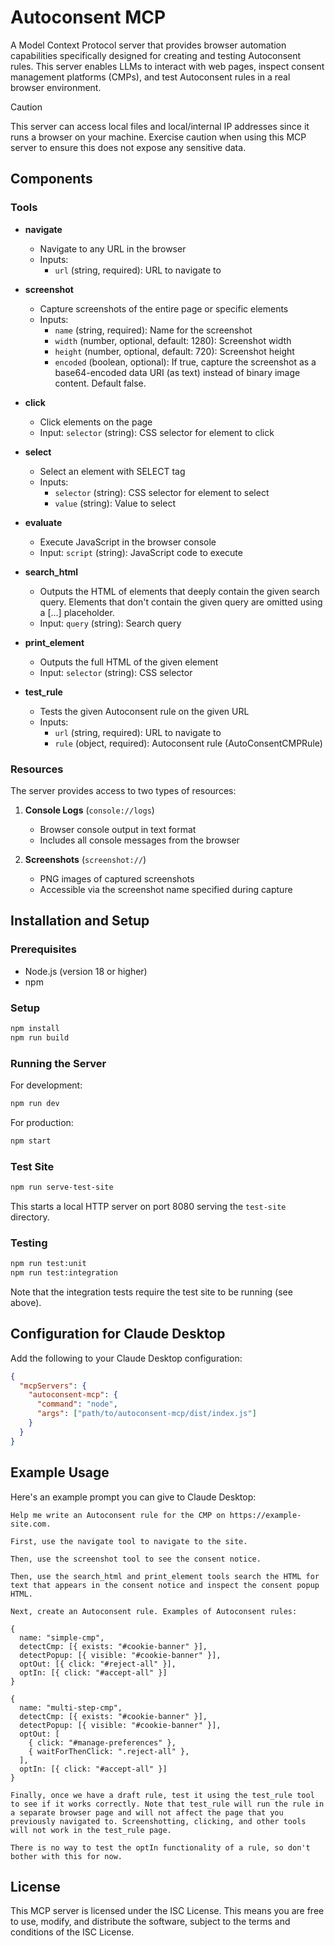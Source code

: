 # Autoconsent MCP

A Model Context Protocol server that provides browser automation capabilities specifically designed for creating and testing Autoconsent rules. This server enables LLMs to interact with web pages, inspect consent management platforms (CMPs), and test Autoconsent rules in a real browser environment.

> [!CAUTION]
> This server can access local files and local/internal IP addresses since it runs a browser on your machine. Exercise caution when using this MCP server to ensure this does not expose any sensitive data.

## Components

### Tools

- **navigate**
  - Navigate to any URL in the browser
  - Inputs:
    - `url` (string, required): URL to navigate to

- **screenshot**
  - Capture screenshots of the entire page or specific elements
  - Inputs:
    - `name` (string, required): Name for the screenshot
    - `width` (number, optional, default: 1280): Screenshot width
    - `height` (number, optional, default: 720): Screenshot height
    - `encoded` (boolean, optional): If true, capture the screenshot as a base64-encoded data URI (as text) instead of binary image content. Default false.

- **click**
  - Click elements on the page
  - Input: `selector` (string): CSS selector for element to click

- **select**
  - Select an element with SELECT tag
  - Inputs:
    - `selector` (string): CSS selector for element to select
    - `value` (string): Value to select

- **evaluate**
  - Execute JavaScript in the browser console
  - Input: `script` (string): JavaScript code to execute

- **search_html**
  - Outputs the HTML of elements that deeply contain the given search query. Elements that don't contain the given query are omitted using a [...] placeholder.
  - Input: `query` (string): Search query

- **print_element**
  - Outputs the full HTML of the given element
  - Input: `selector` (string): CSS selector

- **test_rule**
  - Tests the given Autoconsent rule on the given URL
  - Inputs:
    - `url` (string, required): URL to navigate to
    - `rule` (object, required): Autoconsent rule (AutoConsentCMPRule)

### Resources

The server provides access to two types of resources:

1. **Console Logs** (`console://logs`)
   - Browser console output in text format
   - Includes all console messages from the browser

2. **Screenshots** (`screenshot://`)
   - PNG images of captured screenshots
   - Accessible via the screenshot name specified during capture

## Installation and Setup

### Prerequisites

- Node.js (version 18 or higher)
- npm

### Setup

```bash
npm install
npm run build
```

### Running the Server

For development:
```bash
npm run dev
```

For production:
```bash
npm start
```

### Test Site

```bash
npm run serve-test-site
```

This starts a local HTTP server on port 8080 serving the `test-site` directory.

### Testing

```bash
npm run test:unit
npm run test:integration
```

Note that the integration tests require the test site to be running (see above).

## Configuration for Claude Desktop

Add the following to your Claude Desktop configuration:

```json
{
  "mcpServers": {
    "autoconsent-mcp": {
      "command": "node",
      "args": ["path/to/autoconsent-mcp/dist/index.js"]
    }
  }
}
```

## Example Usage

Here's an example prompt you can give to Claude Desktop:

```
Help me write an Autoconsent rule for the CMP on https://example-site.com.

First, use the navigate tool to navigate to the site.

Then, use the screenshot tool to see the consent notice.

Then, use the search_html and print_element tools search the HTML for text that appears in the consent notice and inspect the consent popup HTML.

Next, create an Autoconsent rule. Examples of Autoconsent rules:

{
  name: "simple-cmp",
  detectCmp: [{ exists: "#cookie-banner" }],
  detectPopup: [{ visible: "#cookie-banner" }],
  optOut: [{ click: "#reject-all" }],
  optIn: [{ click: "#accept-all" }]
}

{
  name: "multi-step-cmp",
  detectCmp: [{ exists: "#cookie-banner" }],
  detectPopup: [{ visible: "#cookie-banner" }],
  optOut: [
    { click: "#manage-preferences" },
    { waitForThenClick: ".reject-all" },
  ],
  optIn: [{ click: "#accept-all" }]
}

Finally, once we have a draft rule, test it using the test_rule tool to see if it works correctly. Note that test_rule will run the rule in a separate browser page and will not affect the page that you previously navigated to. Screenshotting, clicking, and other tools will not work in the test_rule page.

There is no way to test the optIn functionality of a rule, so don't bother with this for now.
```

## License

This MCP server is licensed under the ISC License. This means you are free to use, modify, and distribute the software, subject to the terms and conditions of the ISC License.
